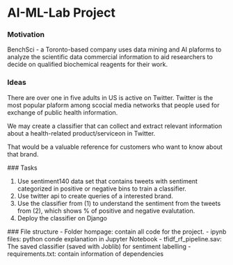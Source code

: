 # AI-ML-Lab Project
### Motivation  
BenchSci - a Toronto-based company uses data mining and AI plaforms to analyze the scientific data commercial information to aid researchers to decide on qualified biochemical reagents for their work.
### Ideas 
<p>There are over one in five adults in US is active on Twitter. Twitter is the most popular plaform among scocial media networks that people used for exchange of public health information. </p>
<p>We may create a classifier that can collect and extract relevant information about a health-related product/serviceon in Twitter. </p>
<p>That would be a valuable reference for customers who want to know about that brand.</p>
### Tasks
<ol>
<li> Use sentiment140 data set that contains tweets with sentiment categorized in positive or negative bins to train a classifier.</li>
<li> Use twitter api to create queries of a interested brand.</li>
<li> Use the classifier from (1) to understand the sentiment from the tweets from (2), which shows % of positive and negative evalutation.</li>
<li> Deploy the classifier on Django</li>
</ol>
### File structure
- Folder hompage: contain all code for the project.
- ipynb files: python conde explanation in Jupyter Notebook
- tfidf_rf_pipeline.sav: The saved classifier (saved with Joblib) for sentiment labelling
- requirements.txt: contain information of dependencies

